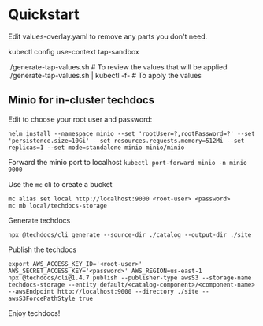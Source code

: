 # Quickstart
Edit values-overlay.yaml to remove any parts you don't need.

kubectl config use-context tap-sandbox

./generate-tap-values.sh # To review the values that will be applied
./generate-tap-values.sh | kubectl -f- # To apply the values

## Minio for in-cluster techdocs
Edit to choose your root user and password:

```helm install --namespace minio --set 'rootUser=?,rootPassword=?' --set 'persistence.size=10Gi' --set resources.requests.memory=512Mi --set replicas=1 --set mode=standalone minio minio/minio```

Forward the minio port to localhost
```kubectl port-forward minio -n minio 9000```

Use the `mc` cli to create a bucket
```
mc alias set local http://localhost:9000 <root-user> <password>
mc mb local/techdocs-storage
```

Generate techdocs
```
npx @techdocs/cli generate --source-dir ./catalog --output-dir ./site
```

Publish the techdocs
```
export AWS_ACCESS_KEY_ID='<root-user>' AWS_SECRET_ACCESS_KEY='<password>' AWS_REGION=us-east-1
npx @techdocs/cli@1.4.7 publish --publisher-type awsS3 --storage-name techdocs-storage --entity default/<catalog-component>/<component-name> --awsEndpoint http://localhost:9000 --directory ./site --awsS3ForcePathStyle true
```

Enjoy techdocs!